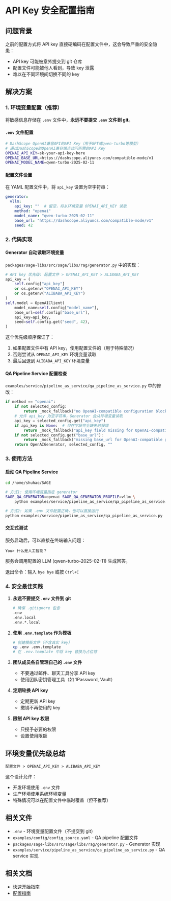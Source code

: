 # API Key 安全配置指南

## 问题背景

之前的配置方式将 API key 直接硬编码在配置文件中，这会导致严重的安全隐患：
- API key 可能被意外提交到 git 仓库
- 配置文件可能被他人看到，导致 key 泄露
- 难以在不同环境间切换不同的 key

## 解决方案

### 1. 环境变量配置（推荐）

将敏感信息存储在 `.env` 文件中，**永远不要提交 `.env` 文件到 git**。

#### `.env` 文件配置

```bash
# DashScope OpenAI兼容API的API Key（用于GPT或qwen-turbo等模型）
# 通过DashScope的OpenAI兼容端点访问所需的API Key
OPENAI_API_KEY=sk-your-api-key-here
OPENAI_BASE_URL=https://dashscope.aliyuncs.com/compatible-mode/v1
OPENAI_MODEL_NAME=qwen-turbo-2025-02-11
```

#### 配置文件设置

在 YAML 配置文件中，将 `api_key` 设置为空字符串：

```yaml
generator:
  vllm:
    api_key: ""  # 留空，将从环境变量 OPENAI_API_KEY 读取
    method: "openai"
    model_name: "qwen-turbo-2025-02-11"
    base_url: "https://dashscope.aliyuncs.com/compatible-mode/v1"
    seed: 42
```

### 2. 代码实现

#### Generator 自动读取环境变量

`packages/sage-libs/src/sage/libs/rag/generator.py` 中的实现：

```python
# API key 优先级: 配置文件 > OPENAI_API_KEY > ALIBABA_API_KEY
api_key = (
    self.config["api_key"]
    or os.getenv("OPENAI_API_KEY")
    or os.getenv("ALIBABA_API_KEY")
)
self.model = OpenAIClient(
    model_name=self.config["model_name"],
    base_url=self.config["base_url"],
    api_key=api_key,
    seed=self.config.get("seed", 42),
)
```

这个优先级顺序保证了：
1. 如果配置文件中有 API key，使用配置文件的（用于特殊情况）
2. 否则尝试从 `OPENAI_API_KEY` 环境变量读取
3. 最后回退到 `ALIBABA_API_KEY` 环境变量

#### QA Pipeline Service 配置检查

`examples/service/pipeline_as_service/qa_pipeline_as_service.py` 中的修改：

```python
if method == "openai":
    if not selected_config:
        return _mock_fallback("no OpenAI-compatible configuration block found")
    # 允许 api_key 为空字符串，Generator 会从环境变量读取
    api_key = selected_config.get("api_key")
    if api_key is None:  # 只在字段完全缺失时报错
        return _mock_fallback("api_key field missing for OpenAI-compatible generator")
    if not selected_config.get("base_url"):
        return _mock_fallback("missing base_url for OpenAI-compatible generator")
    return OpenAIGenerator, selected_config, ""
```

### 3. 使用方法

#### 启动 QA Pipeline Service

```bash
cd /home/shuhao/SAGE

# 方式1: 使用环境变量指定 generator
SAGE_QA_GENERATOR=openai SAGE_QA_GENERATOR_PROFILE=vllm \
    python examples/service/pipeline_as_service/qa_pipeline_as_service.py

# 方式2: 如果 .env 文件配置正确，也可以直接运行
python examples/service/pipeline_as_service/qa_pipeline_as_service.py
```

#### 交互式测试

服务启动后，可以直接在终端输入问题：

```
You> 什么是人工智能？
```

服务会调用配置的 LLM (qwen-turbo-2025-02-11) 生成回答。

退出命令：输入 `bye bye` 或按 `Ctrl+C`

### 4. 安全最佳实践

1. **永远不要提交 `.env` 文件到 git**
   ```bash
   # 确保 .gitignore 包含
   .env
   .env.local
   .env.*.local
   ```

2. **使用 `.env.template` 作为模板**
   ```bash
   # 创建模板文件（不含真实 key）
   cp .env .env.template
   # 在 .env.template 中将 key 替换为占位符
   ```

3. **团队成员各自管理自己的 `.env` 文件**
   - 不要通过邮件、聊天工具分享 API key
   - 使用团队密钥管理工具（如 1Password, Vault）

4. **定期轮换 API key**
   - 定期更新 API key
   - 撤销不再使用的 key

5. **限制 API key 权限**
   - 只授予必要的权限
   - 设置使用限额

## 环境变量优先级总结

```
配置文件 > OPENAI_API_KEY > ALIBABA_API_KEY
```

这个设计允许：
- 开发环境使用 `.env` 文件
- 生产环境使用系统环境变量
- 特殊情况可以在配置文件中临时覆盖（但不推荐）

## 相关文件

- `.env` - 环境变量配置文件（不提交到 git）
- `examples/config/config_source.yaml` - QA pipeline 配置文件
- `packages/sage-libs/src/sage/libs/rag/generator.py` - Generator 实现
- `examples/service/pipeline_as_service/qa_pipeline_as_service.py` - QA service 实现

## 相关文档

- [快速开始指南](../get_start/quickstart.md)
- [配置指南](../kernel/config/config.md)
